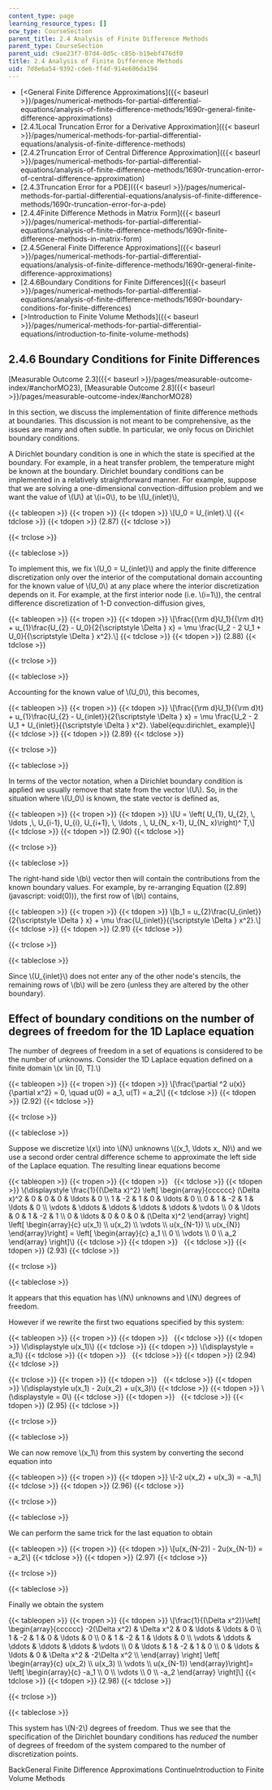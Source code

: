 ```yaml
---
content_type: page
learning_resource_types: []
ocw_type: CourseSection
parent_title: 2.4 Analysis of Finite Difference Methods
parent_type: CourseSection
parent_uid: c9ae23f7-07d4-0d5c-c85b-b19ebf476df0
title: 2.4 Analysis of Finite Difference Methods
uid: 7d8e6a54-9392-cde6-ff4d-914e606da194
---
```


*   [\<General Finite Difference Approximations]({{< baseurl >}}/pages/numerical-methods-for-partial-differential-equations/analysis-of-finite-difference-methods/1690r-general-finite-difference-approximations)
*   [2.4.1Local Truncation Error for a Derivative Approximation]({{< baseurl >}}/pages/numerical-methods-for-partial-differential-equations/analysis-of-finite-difference-methods)
*   [2.4.2Truncation Error of Central Difference Approximation]({{< baseurl >}}/pages/numerical-methods-for-partial-differential-equations/analysis-of-finite-difference-methods/1690r-truncation-error-of-central-difference-approximation)
*   [2.4.3Truncation Error for a PDE]({{< baseurl >}}/pages/numerical-methods-for-partial-differential-equations/analysis-of-finite-difference-methods/1690r-truncation-error-for-a-pde)
*   [2.4.4Finite Difference Methods in Matrix Form]({{< baseurl >}}/pages/numerical-methods-for-partial-differential-equations/analysis-of-finite-difference-methods/1690r-finite-difference-methods-in-matrix-form)
*   [2.4.5General Finite Difference Approximations]({{< baseurl >}}/pages/numerical-methods-for-partial-differential-equations/analysis-of-finite-difference-methods/1690r-general-finite-difference-approximations)
*   [2.4.6Boundary Conditions for Finite Differences]({{< baseurl >}}/pages/numerical-methods-for-partial-differential-equations/analysis-of-finite-difference-methods/1690r-boundary-conditions-for-finite-differences)
*   [\>Introduction to Finite Volume Methods]({{< baseurl >}}/pages/numerical-methods-for-partial-differential-equations/introduction-to-finite-volume-methods)

2.4.6 Boundary Conditions for Finite Differences
------------------------------------------------

[Measurable Outcome 2.3]({{< baseurl >}}/pages/measurable-outcome-index/#anchorMO23), [Measurable Outcome 2.8]({{< baseurl >}}/pages/measurable-outcome-index/#anchorMO28)

In this section, we discuss the implementation of finite difference methods at boundaries. This discussion is not meant to be comprehensive, as the issues are many and often subtle. In particular, we only focus on Dirichlet boundary conditions.

A Dirichlet boundary condition is one in which the state is specified at the boundary. For example, in a heat transfer problem, the temperature might be known at the boundary. Dirichlet boundary conditions can be implemented in a relatively straightforward manner. For example, suppose that we are solving a one-dimensional convection-diffusion problem and we want the value of \\(U\\) at \\(i=0\\), to be \\(U\_{inlet}\\),

{{< tableopen >}}
{{< tropen >}}
{{< tdopen >}}
\\\[U\_0 = U\_{inlet}.\\\]
{{< tdclose >}}
{{< tdopen >}}
(2.87)
{{< tdclose >}}

{{< trclose >}}

{{< tableclose >}}

To implement this, we fix \\(U\_0 = U\_{inlet}\\) and apply the finite difference discretization only over the interior of the computational domain accounting for the known value of \\(U\_0\\) at any place where the interior discretization depends on it. For example, at the first interior node (i.e. \\(i=1\\)), the central difference discretization of 1-D convection-diffusion gives,

{{< tableopen >}}
{{< tropen >}}
{{< tdopen >}}
\\\[\\frac{{\\rm d}U\_1}{{\\rm d}t} + u\_{1}\\frac{U\_{2} - U\_0}{2{\\scriptstyle \\Delta } x} = \\mu \\frac{U\_2 - 2 U\_1 + U\_0}{{\\scriptstyle \\Delta } x^2}.\\\]
{{< tdclose >}}
{{< tdopen >}}
(2.88)
{{< tdclose >}}

{{< trclose >}}

{{< tableclose >}}

Accounting for the known value of \\(U\_0\\), this becomes,

{{< tableopen >}}
{{< tropen >}}
{{< tdopen >}}
\\\[\\frac{{\\rm d}U\_1}{{\\rm d}t} + u\_{1}\\frac{U\_{2} - U\_{inlet}}{2{\\scriptstyle \\Delta } x} = \\mu \\frac{U\_2 - 2 U\_1 + U\_{inlet}}{{\\scriptstyle \\Delta } x^2}. \\label{equ:dirichlet\_ example}\\\]
{{< tdclose >}}
{{< tdopen >}}
(2.89)
{{< tdclose >}}

{{< trclose >}}

{{< tableclose >}}

In terms of the vector notation, when a Dirichlet boundary condition is applied we usually remove that state from the vector \\(U\\). So, in the situation where \\(U\_0\\) is known, the state vector is defined as,

{{< tableopen >}}
{{< tropen >}}
{{< tdopen >}}
\\\[U = \\left( U\_{1}, U\_{2}, \\, \\ldots ,\\, U\_{i-1}, U\_{i}, U\_{i+1}, \\, \\ldots , \\, U\_{N\_ x-1}, U\_{N\_ x}\\right)^ T,\\\]
{{< tdclose >}}
{{< tdopen >}}
(2.90)
{{< tdclose >}}

{{< trclose >}}

{{< tableclose >}}

The right-hand side \\(b\\) vector then will contain the contributions from the known boundary values. For example, by re-arranging Equation ([2.89](javascript: void(0))), the first row of \\(b\\) contains,

{{< tableopen >}}
{{< tropen >}}
{{< tdopen >}}
\\\[b\_1 = u\_{2}\\frac{U\_{inlet}}{2{\\scriptstyle \\Delta } x} + \\mu \\frac{U\_{inlet}}{{\\scriptstyle \\Delta } x^2}.\\\]
{{< tdclose >}}
{{< tdopen >}}
(2.91)
{{< tdclose >}}

{{< trclose >}}

{{< tableclose >}}

Since \\(U\_{inlet}\\) does not enter any of the other node's stencils, the remaining rows of \\(b\\) will be zero (unless they are altered by the other boundary).

Effect of boundary conditions on the number of degrees of freedom for the 1D Laplace equation
---------------------------------------------------------------------------------------------

The number of degrees of freedom in a set of equations is considered to be the number of unknowns. Consider the 1D Laplace equation defined on a finite domain \\(x \\in \[0, T\].\\)

{{< tableopen >}}
{{< tropen >}}
{{< tdopen >}}
\\\[\\frac{\\partial ^2 u(x)}{\\partial x^2} = 0, \\quad u(0) = a\_1, u(T) = a\_2\\\]
{{< tdclose >}}
{{< tdopen >}}
(2.92)
{{< tdclose >}}

{{< trclose >}}

{{< tableclose >}}

Suppose we discretize \\(x\\) into \\(N\\) unknowns \\((x\_1, \\ldots x\_ N)\\) and we use a second order central difference scheme to approximate the left side of the Laplace equation. The resulting linear equations become

{{< tableopen >}}
{{< tropen >}}
{{< tdopen >}}
 
{{< tdclose >}}
{{< tdopen >}}
\\(\\displaystyle \\frac{1}{(\\Delta x)^2} \\left\[ \\begin{array}{cccccc} (\\Delta x)^2 & 0 & 0 & 0 & \\ldots & 0 \\\\ 1 & -2 & 1 & 0 & \\ldots & 0 \\\\ 0 & 1 & -2 & 1 & \\ldots & 0 \\\\ \\vdots & \\ddots & \\ddots & \\ddots & \\ddots & \\vdots \\\\ 0 & \\ldots & 0 & 1 & -2 & 1 \\\\ 0 & \\ldots & 0 & 0 & 0 & (\\Delta x)^2 \\end{array} \\right\] \\left\[ \\begin{array}{c} u(x\_1) \\\\ u(x\_2) \\\\ \\vdots \\\\ u(x\_{N-1}) \\\\ u(x\_{N}) \\end{array}\\right\] = \\left\[ \\begin{array}{c} a\_1 \\\\ 0 \\\\ \\vdots \\\\ 0 \\\\ a\_2 \\end{array} \\right\]\\)
{{< tdclose >}}
{{< tdopen >}}
 
{{< tdclose >}}
{{< tdopen >}}
(2.93)
{{< tdclose >}}

{{< trclose >}}

{{< tableclose >}}

It appears that this equation has \\(N\\) unknowns and \\(N\\) degrees of freedom.

However if we rewrite the first two equations specified by this system:

{{< tableopen >}}
{{< tropen >}}
{{< tdopen >}}
 
{{< tdclose >}}
{{< tdopen >}}
\\(\\displaystyle u(x\_1)\\)
{{< tdclose >}}
{{< tdopen >}}
\\(\\displaystyle = a\_1\\)
{{< tdclose >}}
{{< tdopen >}}
 
{{< tdclose >}}
{{< tdopen >}}
(2.94)
{{< tdclose >}}

{{< trclose >}}
{{< tropen >}}
{{< tdopen >}}
 
{{< tdclose >}}
{{< tdopen >}}
\\(\\displaystyle u(x\_1) - 2u(x\_2) + u(x\_3)\\)
{{< tdclose >}}
{{< tdopen >}}
\\(\\displaystyle = 0\\)
{{< tdclose >}}
{{< tdopen >}}
 
{{< tdclose >}}
{{< tdopen >}}
(2.95)
{{< tdclose >}}

{{< trclose >}}

{{< tableclose >}}

We can now remove \\(x\_1\\) from this system by converting the second equation into

{{< tableopen >}}
{{< tropen >}}
{{< tdopen >}}
\\\[-2 u(x\_2) + u(x\_3) = -a\_1\\\]
{{< tdclose >}}
{{< tdopen >}}
(2.96)
{{< tdclose >}}

{{< trclose >}}

{{< tableclose >}}

We can perform the same trick for the last equation to obtain

{{< tableopen >}}
{{< tropen >}}
{{< tdopen >}}
\\\[u(x\_{N-2}) - 2u(x\_{N-1}) = - a\_2\\\]
{{< tdclose >}}
{{< tdopen >}}
(2.97)
{{< tdclose >}}

{{< trclose >}}

{{< tableclose >}}

Finally we obtain the system

{{< tableopen >}}
{{< tropen >}}
{{< tdopen >}}
\\\[\\frac{1}{(\\Delta x^2)}\\left\[ \\begin{array}{cccccc} -2(\\Delta x^2) & \\Delta x^2 & 0 & \\ldots & \\ldots & 0 \\\\ 1 & -2 & 1 & 0 & \\ldots & 0 \\\\ 0 & 1 & -2 & 1 & \\ldots & 0 \\\\ \\vdots & \\ddots & \\ddots & \\ddots & \\ddots & \\vdots \\\\ 0 & \\ldots & 1 & -2 & 1 & 0 \\\\ 0 & \\ldots & \\ldots & 0 & \\Delta x^2 & -2\\Delta x^2 \\\\ \\end{array} \\right\] \\left\[ \\begin{array}{c} u(x\_2) \\\\ u(x\_3) \\\\ \\vdots \\\\ u(x\_{N-1}) \\end{array}\\right\]= \\left\[ \\begin{array}{c} -a\_1 \\\\ 0 \\\\ \\vdots \\\\ 0 \\\\ -a\_2 \\end{array} \\right\]\\\]
{{< tdclose >}}
{{< tdopen >}}
(2.98)
{{< tdclose >}}

{{< trclose >}}

{{< tableclose >}}

This system has \\(N-2\\) degrees of freedom. Thus we see that the specification of the Dirichlet boundary conditions has _reduced_ the number of degrees of freedom of the system compared to the number of discretization points.

BackGeneral Finite Difference Approximations ContinueIntroduction to Finite Volume Methods